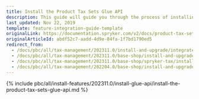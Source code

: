 ```yaml
---
title: Install the Product Tax Sets Glue API
description: This guide will guide you through the process of installing and configuring the Product Tax Sets API feature in your project.
last_updated: Nov 22, 2019
template: feature-integration-guide-template
originalLink: https://documentation.spryker.com/v2/docs/product-tax-sets-api-feature-integration-201903
originalArticleId: abdf52c7-aadd-4d9e-84fa-1f7bd1790ed5
redirect_from:
  - /docs/pbc/all/tax-management/202311.0/install-and-upgrade/integrate-the-product-tax-sets-glue-api.html
  - /docs/pbc/all/tax-management/202311.0/base-shop/install-and-upgrade/install-the-product-tax-sets-glue-api.html
  - /docs/pbc/all/tax-management/202311.0/base-shop/spryker-tax/install-and-upgrade/install-the-product-tax-sets-glue-api.html
  - /docs/pbc/all/tax-management/202204.0/base-shop/install-and-upgrade/install-the-product-tax-sets-glue-api.html
---
```


{% include pbc/all/install-features/202311.0/install-glue-api/install-the-product-tax-sets-glue-api.md %} <!-- To edit, see /_includes/pbc/all/install-features/202311.0/install-glue-api/install-the-product-tax-sets-glue-api.md -->
